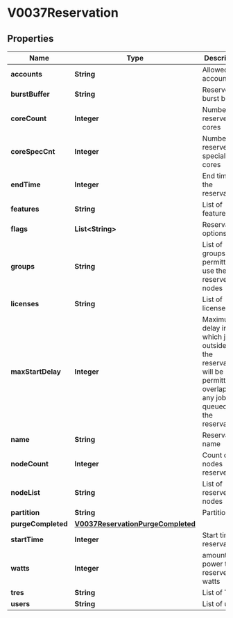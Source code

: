

# V0037Reservation


## Properties

| Name | Type | Description | Notes |
|------------ | ------------- | ------------- | -------------|
|**accounts** | **String** | Allowed accounts |  [optional] |
|**burstBuffer** | **String** | Reserved burst buffer |  [optional] |
|**coreCount** | **Integer** | Number of reserved cores |  [optional] |
|**coreSpecCnt** | **Integer** | Number of reserved specialized cores |  [optional] |
|**endTime** | **Integer** | End time of the reservation |  [optional] |
|**features** | **String** | List of features |  [optional] |
|**flags** | **List&lt;String&gt;** | Reservation options |  [optional] |
|**groups** | **String** | List of groups permitted to use the reserved nodes |  [optional] |
|**licenses** | **String** | List of licenses |  [optional] |
|**maxStartDelay** | **Integer** | Maximum delay in which jobs outside of the reservation will be permitted to overlap once any jobs are queued for the reservation |  [optional] |
|**name** | **String** | Reservationn name |  [optional] |
|**nodeCount** | **Integer** | Count of nodes reserved |  [optional] |
|**nodeList** | **String** | List of reserved nodes |  [optional] |
|**partition** | **String** | Partition |  [optional] |
|**purgeCompleted** | [**V0037ReservationPurgeCompleted**](V0037ReservationPurgeCompleted.md) |  |  [optional] |
|**startTime** | **Integer** | Start time of reservation |  [optional] |
|**watts** | **Integer** | amount of power to reserve in watts |  [optional] |
|**tres** | **String** | List of TRES |  [optional] |
|**users** | **String** | List of users |  [optional] |



